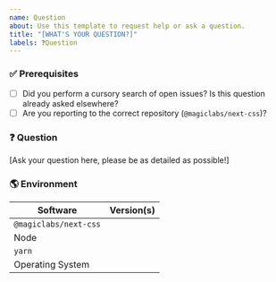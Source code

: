 ```yaml
---
name: Question
about: Use this template to request help or ask a question.
title: "[WHAT'S YOUR QUESTION?]"
labels: ❓Question
---
```


### ✅ Prerequisites

- [ ] Did you perform a cursory search of open issues? Is this question already asked elsewhere?
- [ ] Are you reporting to the correct repository (`@magiclabs/next-css`)?

### ❓ Question

[Ask your question here, please be as detailed as possible!]

### 🌎 Environment

| Software              | Version(s) |
| --------------------- | ---------- |
| `@magiclabs/next-css` |
| Node                  |
| `yarn`                |
| Operating System      |

